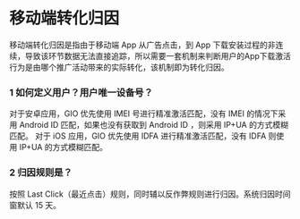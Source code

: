 # 移动端转化归因

移动端转化归因是指由于移动端 App 从广告点击，到 App 下载安装过程的非连续，导致该环节数据无法直接追踪，所以需要一套机制来判断用户的App下载激活行为是由哪个推广活动带来的实际转化，该机制即为转化归因。

### 1 如何定义用户？用户唯一设备号？ <a id="1-ru-he-ding-yi-yong-hu-yong-hu-wei-yi-she-bei-hao"></a>

对于安卓应用，GIO 优先使用 IMEI 号进行精准激活匹配，没有 IMEI 的情况下采用 Android ID 匹配，如果也没有获取到 Android ID ，则采用 IP+UA 的方式模糊匹配。 对于 iOS 应用，GIO 优先使用 IDFA 进行精准激活匹配，没有 IDFA 则使用 IP+UA 的方式模糊匹配。

### 2 归因规则是？ <a id="2-gui-yin-gui-ze-shi"></a>

按照 Last Click（最近点击）规则，同时辅以反作弊规则进行归因。系统归因时间窗默认 15 天。


